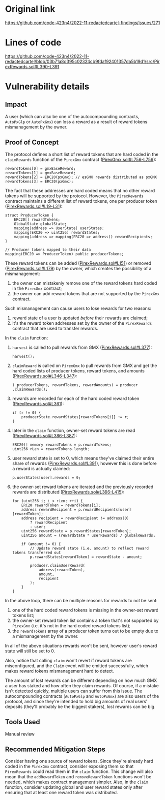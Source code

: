 # Original link
https://github.com/code-423n4/2022-11-redactedcartel-findings/issues/271
# Lines of code

https://github.com/code-423n4/2022-11-redactedcartel/blob/03b71a8d395c02324cb9fdaf92401357da5b19d1/src/PirexRewards.sol#L390-L391


# Vulnerability details

## Impact
A user (which can also be one of the autocompounding contracts, `AutoPxGlp` or `AutoPxGmx`) can loss a reward as a result of reward tokens mismanagement by the owner.
## Proof of Concept
The protocol defines a short list of reward tokens that are hard coded in the `claimRewards` function of the `PirexGmx` contract ([PirexGmx.sol#L756-L759](https://github.com/code-423n4/2022-11-redactedcartel/blob/03b71a8d395c02324cb9fdaf92401357da5b19d1/src/PirexGmx.sol#L756-L759)):
```solidity
rewardTokens[0] = gmxBaseReward;
rewardTokens[1] = gmxBaseReward;
rewardTokens[2] = ERC20(pxGmx); // esGMX rewards distributed as pxGMX
rewardTokens[3] = ERC20(pxGmx);
```

The fact that these addresses are hard coded means that no other reward tokens will be supported by the protocol. However, the `PirexRewards` contract maintains a different list of reward tokens, one per producer token ([PirexRewards.sol#L19-L31](https://github.com/code-423n4/2022-11-redactedcartel/blob/03b71a8d395c02324cb9fdaf92401357da5b19d1/src/PirexRewards.sol#L19-L31)):
```solidity
struct ProducerToken {
    ERC20[] rewardTokens;
    GlobalState globalState;
    mapping(address => UserState) userStates;
    mapping(ERC20 => uint256) rewardStates;
    mapping(address => mapping(ERC20 => address)) rewardRecipients;
}

// Producer tokens mapped to their data
mapping(ERC20 => ProducerToken) public producerTokens;
```

These reward tokens can be added ([PirexRewards.sol#L151](https://github.com/code-423n4/2022-11-redactedcartel/blob/03b71a8d395c02324cb9fdaf92401357da5b19d1/src/PirexRewards.sol#L151)) or removed ([PirexRewards.sol#L179](https://github.com/code-423n4/2022-11-redactedcartel/blob/03b71a8d395c02324cb9fdaf92401357da5b19d1/src/PirexRewards.sol#L179)) by the owner, which creates the possibility of a mismanagement:
1. the owner can mistakenly remove one of the reward tokens hard coded in the `PirexGmx` contract;
1. the owner can add reward tokens that are not supported by the `PirexGmx` contract.

Such mismanagement can cause users to lose rewards for two reasons:
1. reward state of a user is updated *before* their rewards are claimed;
1. it's the reward token addresses set by the owner of the `PirexRewards` contract that are used to transfer rewards.

In the `claim` function:
1. `harvest` is called to pull rewards from GMX ([PirexRewards.sol#L377](https://github.com/code-423n4/2022-11-redactedcartel/blob/03b71a8d395c02324cb9fdaf92401357da5b19d1/src/PirexRewards.sol#L377)):
    ```solidity
    harvest();
    ```
1. `claimReward` is called on `PirexGmx` to pull rewards from GMX and get the hard coded lists of producer tokens, reward tokens, and amounts ([PirexRewards.sol#L346-L347](https://github.com/code-423n4/2022-11-redactedcartel/blob/03b71a8d395c02324cb9fdaf92401357da5b19d1/src/PirexRewards.sol#L346-L347)):
    ```solidity
    (_producerTokens, rewardTokens, rewardAmounts) = producer
    .claimRewards();
    ```
1. rewards are recorded for each of the hard coded reward token ([PirexRewards.sol#L361](https://github.com/code-423n4/2022-11-redactedcartel/blob/03b71a8d395c02324cb9fdaf92401357da5b19d1/src/PirexRewards.sol#L361)):
    ```solidity
    if (r != 0) {
        producerState.rewardStates[rewardTokens[i]] += r;
    }
    ```
1. later in the `claim` function, owner-set reward tokens are read ([PirexRewards.sol#L386-L387](https://github.com/code-423n4/2022-11-redactedcartel/blob/03b71a8d395c02324cb9fdaf92401357da5b19d1/src/PirexRewards.sol#L386-L387)):
    ```solidity
    ERC20[] memory rewardTokens = p.rewardTokens;
    uint256 rLen = rewardTokens.length;
    ```
1. user reward state is set to 0, which means they've claimed their entire share of rewards ([PirexRewards.sol#L391](https://github.com/code-423n4/2022-11-redactedcartel/blob/03b71a8d395c02324cb9fdaf92401357da5b19d1/src/PirexRewards.sol#L391)), however this is done before a reward is actually claimed:
    ```solidity
    p.userStates[user].rewards = 0;
    ```
1. the owner-set reward tokens are iterated and the previously recorded rewards are distributed ([PirexRewards.sol#L396-L415](https://github.com/code-423n4/2022-11-redactedcartel/blob/03b71a8d395c02324cb9fdaf92401357da5b19d1/src/PirexRewards.sol#L396-L415)):
    ```solidity
    for (uint256 i; i < rLen; ++i) {
        ERC20 rewardToken = rewardTokens[i];
        address rewardRecipient = p.rewardRecipients[user][rewardToken];
        address recipient = rewardRecipient != address(0)
            ? rewardRecipient
            : user;
        uint256 rewardState = p.rewardStates[rewardToken];
        uint256 amount = (rewardState * userRewards) / globalRewards;

        if (amount != 0) {
            // Update reward state (i.e. amount) to reflect reward tokens transferred out
            p.rewardStates[rewardToken] = rewardState - amount;

            producer.claimUserReward(
                address(rewardToken),
                amount,
                recipient
            );
        }
    }
    ```

In the above loop, there can be multiple reasons for rewards to not be sent:
1. one of the hard coded reward tokens is missing in the owner-set reward tokens list;
1. the owner-set reward token list contains a token that's not supported by `PirexGmx` (i.e. it's not in the hard coded reward tokens list);
1. the `rewardTokens` array of a producer token turns out to be empty due to a mismanagement by the owner.

In all of the above situations rewards won't be sent, however user's reward state will still be set to 0.

Also, notice that calling `claim` won't revert if reward tokens are misconfigured, and the `Claim` event will be emitted successfully, which makes reward tokens mismanagement hard to detect.

The amount of lost rewards can be different depending on how much GMX a user has staked and how often they claim rewards. Of course, if a mistake isn't detected quickly, multiple users can suffer from this issue. The autocompounding contracts (`AutoPxGlp` and `AutoPxGmx`) are also users of the protocol, and since they're intended to hold big amounts of real users' deposits (they'll probably be the biggest stakers), lost rewards can be big.
## Tools Used
Manual review
## Recommended Mitigation Steps
Consider having one source of reward tokens. Since they're already hard coded in the `PirexGmx` contract, consider exposing them so that `PirexRewards` could read them in the `claim` function. This change will also mean that the `addRewardToken` and `removeRewardToken` functions won't be needed, which makes contract management simpler.
Also, in the `claim` function, consider updating global and user reward states only after ensuring that at least one reward token was distributed.